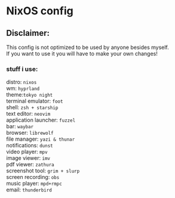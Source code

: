 # NixOS config

## Disclaimer: 

This config is not optimized to be used by anyone besides myself.  
If you want to use it you will have to make your own changes!

### stuff i use: 

distro: `nixos` \
wm: `hyprland` \
theme:`tokyo night` \
terminal emulator: `foot` \
shell: `zsh + starship` \
text editor: `neovim` \
application launcher: `fuzzel` \
bar: `waybar` \
browser: `librewolf` \
file manager: `yazi & thunar` \
notifications: `dunst` \
video player: `mpv` \
image viewer: `imv` \
pdf viewer: `zathura` \
screenshot tool: `grim + slurp` \
screen recording: `obs` \
music player: `mpd+rmpc` \
email: `thunderbird`
